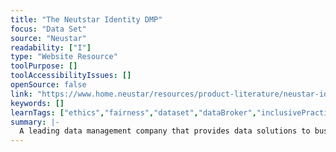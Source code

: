 ```yaml
---
title: "The Neutstar Identity DMP"
focus: "Data Set"
source: "Neustar"
readability: ["I"]
type: "Website Resource"
toolPurpose: []
toolAccessibilityIssues: []
openSource: false
link: "https://www.home.neustar/resources/product-literature/neustar-identity-data-management-platform"
keywords: []
learnTags: ["ethics","fairness","dataset","dataBroker","inclusivePractice","canadianLandscape"]
summary: |-
  A leading data management company that provides data solutions to businesses, serving more than 8,000 clients worldwide.
---
```


